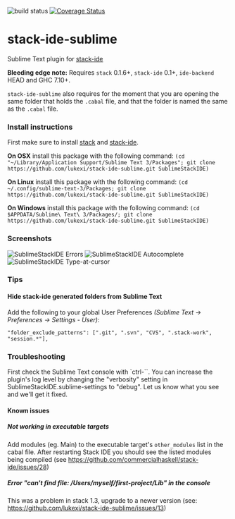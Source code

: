 
![build status](https://travis-ci.org/lukexi/stack-ide-sublime.svg)
[![Coverage Status](https://coveralls.io/repos/tomv564/stack-ide-sublime/badge.svg?branch=extract_parsing&service=github)](https://coveralls.io/github/tomv564/stack-ide-sublime?branch=extract_parsing)

# stack-ide-sublime

Sublime Text plugin for [stack-ide](https://github.com/commercialhaskell/stack-ide)

**Bleeding edge note:**
Requires `stack` 0.1.6+, `stack-ide` 0.1+, `ide-backend` HEAD and GHC 7.10+.

`stack-ide-sublime` also requires for the moment that you are opening the same folder that holds the `.cabal` file, and that the folder is named the same as the `.cabal` file.

### Install instructions

First make sure to install [stack](https://github.com/commercialhaskell/stack#user-content-how-to-install)
and [stack-ide](https://github.com/commercialhaskell/stack-ide).

**On OSX** install this package with the following command:
`(cd "~/Library/Application Support/Sublime Text 3/Packages"; git clone https://github.com/lukexi/stack-ide-sublime.git SublimeStackIDE)`

**On Linux** install this package with the following command:
`(cd ~/.config/sublime-text-3/Packages; git clone https://github.com/lukexi/stack-ide-sublime.git SublimeStackIDE)`

**On Windows** install this package with the following command:
`(cd $APPDATA/Sublime\ Text\ 3/Packages/; git clone https://github.com/lukexi/stack-ide-sublime.git SublimeStackIDE)`


### Screenshots

![SublimeStackIDE Errors](http://lukexi.github.io/RawhideErrors.png)
![SublimeStackIDE Autocomplete](http://lukexi.github.io/RawhideAutocomplete.png)
![SublimeStackIDE Type-at-cursor](http://lukexi.github.io/RawhideTypeAtCursor.png)


### Tips

#### Hide stack-ide generated folders from Sublime Text

Add the following to your global User Preferences *(Sublime Text -> Preferences -> Settings - User)*:

`"folder_exclude_patterns": [".git", ".svn", "CVS", ".stack-work", "session.*"],`


### Troubleshooting

First check the Sublime Text console with `ctrl-``. You can increase the plugin's log level by changing the "verbosity" setting in SublimeStackIDE.sublime-settings to "debug". Let us know what you see and we'll get it fixed.

#### Known issues

##### Not working in executable targets

Add modules (eg. Main) to the executable target's `other_modules` list in the cabal file. After restarting Stack IDE you should see the listed modules being compiled (see https://github.com/commercialhaskell/stack-ide/issues/28)

##### Error "can't find file: /Users/myself/first-project/Lib" in the console

This was a problem in stack 1.3, upgrade to a newer version (see: https://github.com/lukexi/stack-ide-sublime/issues/13)


